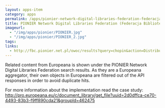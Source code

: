```yaml
---
layout: apps-item
category: apps
permalink: /apps/pionier-network-digital-libraries-federation-federacja-bibliotek-cyfrowych---europeana-search-api
title: PIONIER Network Digital Libraries Federation (Federacja Bibliotek Cyfrowych) - Europeana search (API)
imageurl:
  - "/img/apps/pionier/PIONIER.jpg"
  - "/img/apps/pionier/PIONIER_2.jpg"
tags:
links:
  - http://fbc.pionier.net.pl/owoc/results?query=chopin&action=DistributedSearchAction
---
```


Related content from Europeana is shown under the PIONIER Network Digital Libraries Federation search results. As they are a Europeana aggregator, their own objects in Europeana are filtered out of the API responses in order to avoid duplicate hits.

For more information about the implementation read the case study: http://pro.europeana.eu/c/document_library/get_file?uuid=2d0dffca-ce70-4493-83b3-f9ff890cda21&groupId=462475
